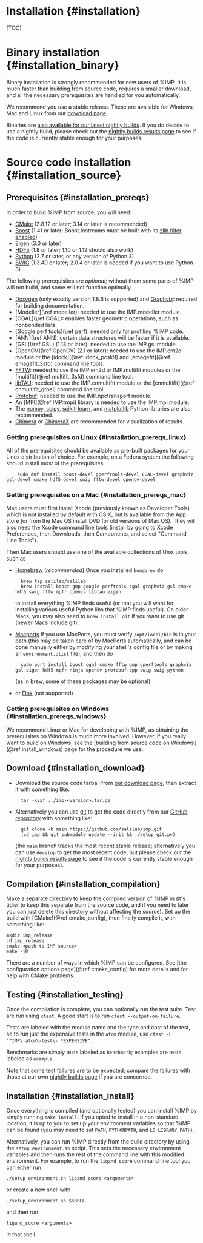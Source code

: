 Installation {#installation}
============

[TOC]

# Binary installation {#installation_binary}

Binary installation is strongly recommended for new users of %IMP. It is
much faster than building from source code, requires a smaller download,
and all the necessary prerequisites are handled for you automatically.

We recommend you use a stable release. These are available for
Windows, Mac and Linux from our [download page](https://integrativemodeling.org/download.html#stable).

Binaries are [also available for our latest nightly builds](https://integrativemodeling.org/download.html#develop). If you do decide to use a nightly build,
please check out the [nightly builds results page](https://integrativemodeling.org/nightly/results/)
to see if the code is currently stable enough for your purposes.

# Source code installation {#installation_source}

## Prerequisites {#installation_prereqs}

In order to build %IMP from source, you will need:

- [CMake](https://cmake.org) (2.8.12 or later; 3.14 or later is recommended)
- [Boost](https://www.boost.org) (1.41 or later; Boost.Iostreams must be built
  with its [zlib filter enabled](https://www.boost.org/doc/libs/1_67_0/libs/iostreams/doc/installation.html))
- [Eigen](https://eigen.tuxfamily.org/) (3.0 or later)
- [HDF5](https://support.hdfgroup.org/HDF5/) (1.8 or later; 1.10 or 1.12
  should also work)
- [Python](https://www.python.org) (2.7 or later, or any version of Python 3)
- [SWIG](http://www.swig.org) (1.3.40 or later; 2.0.4 or later is needed
  if you want to use Python 3)

The following prerequisites are _optional_; without them some parts of %IMP
will not build, and some will not function optimally.

- [Doxygen](http://www.doxygen.org/) (only exactly version 1.8.6 is supported)
  and [Graphviz](http://www.graphviz.org/): required for building
  documentation.
- [Modeller](\ref modeller): needed to use the IMP.modeller module.
- [CGAL](\ref CGAL): enables faster geometric operations, such as
  nonbonded lists.
- [Google perf tools](\ref perf): needed only for profiling %IMP code.
- [ANN](\ref ANN): certain data structures will be faster if it is available.
- [GSL](\ref GSL) (1.13 or later): needed to use the IMP.gsl module.
- [OpenCV](\ref OpenCV) (2.1 or later): needed to use the IMP.em2d module or the
  [idock](@ref idock_pcsk9) and [emagefit](@ref emagefit_3sfd) command
  line tools.
- [FFTW](http://www.fftw.org): needed to use the IMP.em2d or IMP.multifit
  modules or the [multifit](@ref multifit_3sfd) command line tool.
- [libTAU](https://integrativemodeling.org/libTAU.html): needed to use the
  IMP.cnmultifit module or the [cnmultifit](@ref cnmultifit_groel) command
  line tool.
- [Protobuf](https://github.com/google/protobuf): needed to use the
  IMP.npctransport module.
- An [MPI](@ref IMP::mpi) library is needed to use the IMP.mpi module.
- The [numpy, scipy](http://www.scipy.org/scipylib/download.html),
  [scikit-learn](http://scikit-learn.org/stable/install.html),
  and [matplotlib](http://matplotlib.org/downloads.html)
  Python libraries are also recommended.
- [Chimera](https://www.cgl.ucsf.edu/chimera/download.html) or
  [ChimeraX](https://www.rbvi.ucsf.edu/chimerax/) are recommended
  for visualization of results.

### Getting prerequisites on Linux {#installation_prereqs_linux}
All of the prerequisites should be available as pre-built packages for
your Linux distribution of choice. For example, on a Fedora system the
following should install most of the prerequisites:

        sudo dnf install boost-devel gperftools-devel CGAL-devel graphviz gsl-devel cmake hdf5-devel swig fftw-devel opencv-devel

### Getting prerequisites on a Mac {#installation_prereqs_mac}

Mac users must first install Xcode (previously known as Developer Tools)
which is not installed by default with OS X, but is available from the App store
(or from the Mac OS install DVD for old versions of Mac OS). They will also
need the Xcode command line tools (install by going to Xcode Preferences, then
Downloads, then Components, and select "Command Line Tools").

Then Mac users should use one of the available collections of Unix tools,
such as
- [Homebrew](http://brew.sh) (_recommended_) Once you installed `homebrew`
  do

        brew tap salilab/salilab
        brew install boost gmp google-perftools cgal graphviz gsl cmake hdf5 swig fftw mpfr opencv libtau eigen

  to install everything %IMP finds useful (or that you will want for installing various useful Python libs that %IMP finds useful). On older Macs, you may also need to `brew install git` if you want to use git (newer Macs include git).
- [Macports](http://www.macports.org/) If you use MacPorts, you must verify `/opt/local/bin` is in your path (this may be taken care of by MacPorts automatically, and can be done manually either by modifying your shell's config file or by making an `environment.plist` file), and then do

        sudo port install boost cgal cmake fftw gmp gperftools graphviz gsl eigen hdf5 mpfr ninja opencv protobuf-cpp swig swig-python  
  (as in brew, some of these packages may be optional)

- or [Fink](http://www.finkproject.org/) (not supported)

### Getting prerequisites on Windows {#installation_prereqs_windows}

We recommend Linux or Mac for developing with %IMP, as obtaining the
prerequisites on Windows is much more involved. However, if you really want
to build on Windows, see the
[building from source code on Windows](@ref install_windows) page for the
procedure we use.


## Download {#installation_download}

- Download the source code tarball from [our download page](https://integrativemodeling.org/download.html#source), then extract it with something like:

        tar -xvzf ../imp-<version>.tar.gz

- Alternatively you can use [git](https://git-scm.com/) to get the code
  directly from our [GitHub repository](https://github.com/salilab/imp)
  with something like:

        git clone -b main https://github.com/salilab/imp.git
        (cd imp && git submodule update --init && ./setup_git.py)

  (the `main` branch tracks the most recent stable
  release; alternatively you can use `develop` to get the most recent code,
  but please check out the [nightly builds results page](https://integrativemodeling.org/nightly/results/)
  to see if the code is currently stable enough for your purposes).

## Compilation {#installation_compilation}

Make a separate directory to keep the compiled version of %IMP in (it's tidier
to keep this separate from the source code, and if you need to later you can
just delete this directory without affecting the source). Set up the build
with [CMake](@ref cmake_config), then finally compile it, with something
like:

    mkdir imp_release
    cd imp_release
    cmake <path to IMP source>
    make -j8

There are a number of ways in which %IMP can be configured.
See [the configuration options page](@ref cmake_config) for more details
and for help with CMake problems.

## Testing {#installation_testing}
Once the compilation is complete, you can optionally run the test suite.
Test are run using `ctest`. A good start is to run `ctest --output-on-failure`.

Tests are labeled with the module name and the type and cost of the test, so to run just the expensive tests in the `atom` module, use `ctest -L "^IMP\.atom\-test\-.*EXPENSIVE"`.

Benchmarks are simply tests labeled as `benchmark`; examples are tests labeled as `example`.

Note that some test failures are to be expected; compare the failures with
those at our own [nightly builds page](https://integrativemodeling.org/nightly/results/)
if you are concerned.

## Installation {#installation_install}

Once everything is compiled (and optionally tested) you can install %IMP
by simply running `make install`. If you opted to install in a non-standard
location, it is up to you to set up your environment variables so that %IMP
can be found (you may need to set `PATH`, `PYTHONPATH`, and `LD_LIBRARY_PATH`).
 
Alternatively, you can run %IMP directly from the build directory by using
the `setup_environment.sh` script. This sets the necessary environment
variables and then runs the rest of the command line with this modified
environment. For example, to run the `ligand_score` command line tool you
can either run

    ./setup_environment.sh ligand_score <arguments>

or create a new shell with

    ./setup_environment.sh $SHELL

and then run

    ligand_score <arguments>

in that shell.

